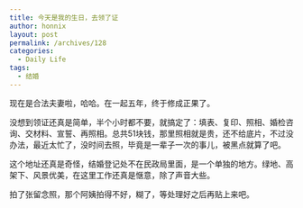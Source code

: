 ```yaml
---
title: 今天是我的生日，去领了证
author: honnix
layout: post
permalink: /archives/128
categories:
  - Daily Life
tags:
  - 结婚
---
```

现在是合法夫妻啦，哈哈。在一起五年，终于修成正果了。

没想到领证还真是简单，半个小时都不要，就搞定了：填表、复印、照相、婚检咨询、交材料、宣誓、再照相。总共51块钱，那里照相就是贵，还不给底片，不过没办法，最近太忙了，没时间去照，毕竟是一辈子一次的事儿，被黑点就算了吧。

这个地址还真是奇怪，结婚登记处不在民政局里面，是一个单独的地方。绿地、高架下、风景优美，在这里工作还真是惬意，除了声音大些。

拍了张留念照，那个阿姨拍得不好，糊了，等处理好之后再贴上来吧。